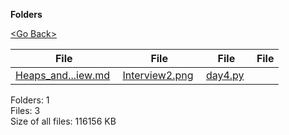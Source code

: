 **Folders**

[&lt;Go Back&gt;](../right.html)

  

<table><thead><tr class="header"><th><strong>File</strong></th><th><strong>File</strong></th><th><strong>File</strong></th><th><strong>File</strong></th></tr></thead><tbody><tr class="odd"><td><a href="Heaps_and_Interview.md">Heaps_and...iew.md</a> </td><td><a href="Interview2.png">Interview2.png</a> </td><td><a href="day4.py">day4.py</a> </td><td></td></tr></tbody></table>

Folders: 1  
Files: 3  
Size of all files: 116156 KB
